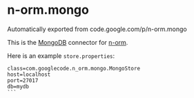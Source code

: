 # n-orm.mongo
Automatically exported from code.google.com/p/n-orm.mongo

This is the [MongoDB](https://www.mongodb.org) connector for [n-orm](https://github.com/fondemen/n-orm).

Here is an example `store.properties`:

````
class=com.googlecode.n_orm.mongo.MongoStore
host=localhost
port=27017
db=mydb
```
